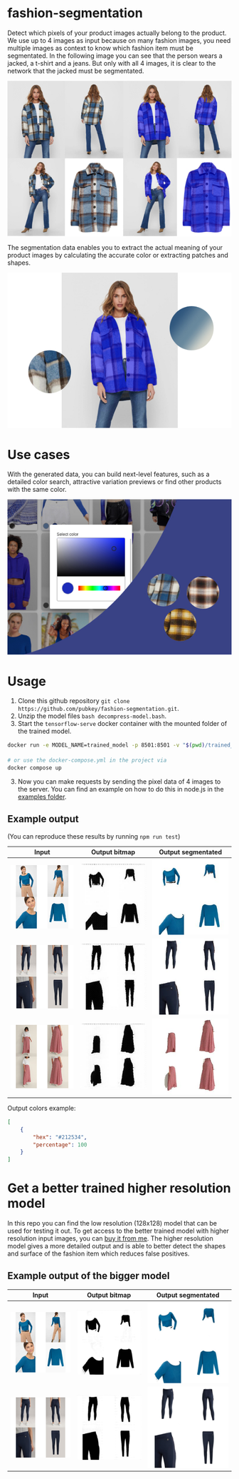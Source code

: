 # fashion-segmentation

Detect which pixels of your product images actually belong to the product.
We use up to 4 images as input because on many fashion images, you need multiple images as context to know which fashion item must be segmentated. In the following image you can see that the person wears a jacked, a t-shirt and a jeans. But only with all 4 images, it is clear to the network that the jacked must be segmentated.

<p align="center">
    <img src="./docs/images/fashion-segmentation-input-output.jpg" alt="fashion segmentation input output" />
</p>

The segmentation data enables you to extract the actual meaning of your product images by calculating the accurate color or extracting patches and shapes.

<p align="center">
    <img src="./docs/images/fashion-segmentation-evaluated.jpg" alt="fashion segmentation evaluated" />
</p>


# Use cases


With the generated data, you can build next-level features, such as a detailed color search, attractive variation previews or find other products with the same color.

<p align="center">
    <img src="./docs/images/fashion-segmentation-use-cases.jpg" alt="fashion segmentation use cases" />
</p>


# Usage

1. Clone this github repository `git clone https://github.com/pubkey/fashion-segmentation.git`.
2. Unzip the model files `bash decompress-model.bash`.
3. Start the `tensorflow-serve` docker container with the mounted folder of the trained model.

```bash
docker run -e MODEL_NAME=trained_model -p 8501:8501 -v "$(pwd)/trained_model:/models/trained_model/1" tensorflow/serving:2.1.4

# or use the docker-compose.yml in the project via
docker compose up
```

3. Now you can make requests by sending the pixel data of 4 images to the server. You can find an example on how to do this in node.js in the [examples folder](./examples/nodejs-example.ts).

## Example output

(You can reproduce these results by running `npm run test`)

Input                      |  Output bitmap            |  Output segmentated       |
:-------------------------:|:-------------------------:|:-------------------------:|
![](./output/0002/input.jpg)    |  ![](./output/0002/bitmap.jpg) |  ![](./output/0002/segmentated.jpg)
![](./output/0001/input.jpg)    |  ![](./output/0001/bitmap.jpg) |  ![](./output/0001/segmentated.jpg)
![](./output/0003/input.jpg)    |  ![](./output/0003/bitmap.jpg) |  ![](./output/0003/segmentated.jpg)

Output colors example:

```json
[
    {
        "hex": "#212534",
        "percentage": 100
    }
]
```

# Get a better trained higher resolution model

In this repo you can find the low resolution (128x128) model that can be used for testing it out. To get access to the better trained model with higher resolution input images, you can [buy it from me](https://gitter.im/pubkey/). The higher resolution model gives a more detailed output and is able to better detect the shapes and surface of the fashion item which reduces false positives.

## Example output of the bigger model

Input                      |  Output bitmap            |  Output segmentated
:-------------------------:|:-------------------------:|:-------------------------:
![](./output-384/0002/input.jpg)    |  ![](./output-384/0002/bitmap.jpg) |  ![](./output-384/0002/segmentated.jpg)
![](./output-384/0001/input.jpg)    |  ![](./output-384/0001/bitmap.jpg) |  ![](./output-384/0001/segmentated.jpg)

